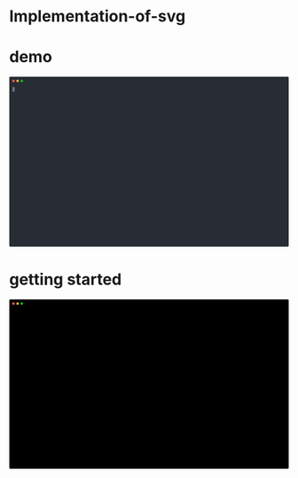 # Implementation-of-svg


# demo
![](img/demo.svg)
# getting started
![](img/record_gettingStart5.svg)